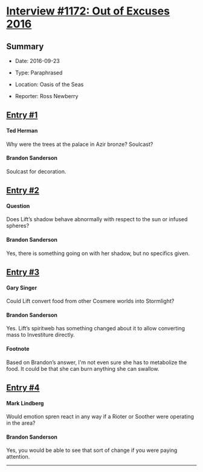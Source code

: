 # [Interview #1172: Out of Excuses 2016](https://www.theoryland.com/intvmain.php?i=1172)

## Summary

- Date: 2016-09-23

- Type: Paraphrased

- Location: Oasis of the Seas

- Reporter: Ross Newberry

## [Entry #1](https://www.theoryland.com/intvmain.php?i=1172#1)

#### Ted Herman

Why were the trees at the palace in Azir bronze? Soulcast?

#### Brandon Sanderson

Soulcast for decoration.

## [Entry #2](https://www.theoryland.com/intvmain.php?i=1172#2)

#### Question

Does Lift’s shadow behave abnormally with respect to the sun or infused spheres?

#### Brandon Sanderson

Yes, there is something going on with her shadow, but no specifics given.

## [Entry #3](https://www.theoryland.com/intvmain.php?i=1172#3)

#### Gary Singer

Could Lift convert food from other Cosmere worlds into Stormlight?

#### Brandon Sanderson

Yes. Lift’s spiritweb has something changed about it to allow converting mass to Investiture directly.

#### Footnote

Based on Brandon’s answer, I'm not even sure she has to metabolize the food. It could be that she can burn anything she can swallow.

## [Entry #4](https://www.theoryland.com/intvmain.php?i=1172#4)

#### Mark Lindberg

Would emotion spren react in any way if a Rioter or Soother were operating in the area?

#### Brandon Sanderson

Yes, you would be able to see that sort of change if you were paying attention.


---

